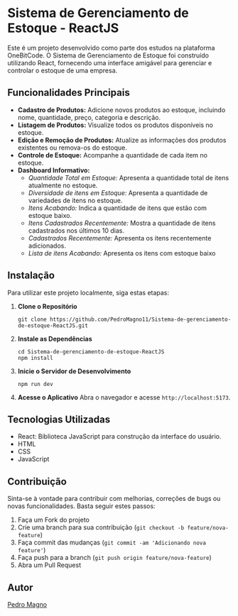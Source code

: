 # Sistema de Gerenciamento de Estoque - ReactJS

Este é um projeto desenvolvido como parte dos estudos na plataforma OneBitCode. O Sistema de Gerenciamento de Estoque foi construído utilizando React, fornecendo uma interface amigável para gerenciar e controlar o estoque de uma empresa.

## Funcionalidades Principais

- **Cadastro de Produtos:** Adicione novos produtos ao estoque, incluindo nome, quantidade, preço, categoria e descrição.
- **Listagem de Produtos:** Visualize todos os produtos disponíveis no estoque.
- **Edição e Remoção de Produtos:** Atualize as informações dos produtos existentes ou remova-os do estoque.
- **Controle de Estoque:** Acompanhe a quantidade de cada item no estoque.
- **Dashboard Informativo:**
    - *Quantidade Total em Estoque:* Apresenta a quantidade total de itens atualmente no estoque.
    - *Diversidade de itens em Estoque:* Apresenta a quantidade de variedades de itens no estoque.
    - *Itens Acabando:* Indica a quantidade de itens que estão com estoque baixo.
    - *Itens Cadastrados Recentemente:* Mostra a quantidade de itens cadastrados nos últimos 10 dias.
    - *Cadastrados Recentemente:* Apresenta os itens recentemente adicionados.
    - *Lista de itens Acabando:* Apresenta os itens com estoque baixo

## Instalação

Para utilizar este projeto localmente, siga estas etapas:

1. **Clone o Repositório**
    ```
    git clone https://github.com/PedroMagno11/Sistema-de-gerenciamento-de-estoque-ReactJS.git
    ```

2. **Instale as Dependências**
    ```
    cd Sistema-de-gerenciamento-de-estoque-ReactJS
    npm install
    ```

3. **Inicie o Servidor de Desenvolvimento**
    ```
    npm run dev
    ```

4. **Acesse o Aplicativo**
   Abra o navegador e acesse `http://localhost:5173`.

## Tecnologias Utilizadas

- React: Biblioteca JavaScript para construção da interface do usuário.
- HTML
- CSS
- JavaScript

## Contribuição

Sinta-se à vontade para contribuir com melhorias, correções de bugs ou novas funcionalidades. Basta seguir estes passos:

1. Faça um Fork do projeto
2. Crie uma branch para sua contribuição (`git checkout -b feature/nova-feature`)
3. Faça commit das mudanças (`git commit -am 'Adicionando nova feature'`)
4. Faça push para a branch (`git push origin feature/nova-feature`)
5. Abra um Pull Request

## Autor

[Pedro Magno](https://github.com/PedroMagno11)